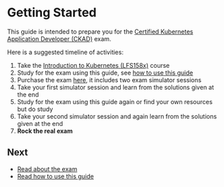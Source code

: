 # Getting Started

This guide is intended to prepare you for the [Certified Kubernetes Application Developer (CKAD)](https://training.linuxfoundation.org/certification/certified-kubernetes-application-developer-ckad/) exam.

Here is a suggested timeline of activities:

1. Take the [Introduction to Kubernetes (LFS158x)](https://training.linuxfoundation.org/training/introduction-to-kubernetes/) course
2. Study for the exam using this guide, see [how to use this guide](./how-to-use-this-guid.md)
3. Purchase the exam [here](https://training.linuxfoundation.org/certification/certified-kubernetes-application-developer-ckad/), it includes two exam simulator sessions
4. Take your first simulator session and learn from the solutions given at the end
5. Study for the exam using this guide again or find your own resources but do study
6. Take your second simulator session and again learn from the solutions given at the end
7. **Rock the real exam**

## Next

* [Read about the exam](context.md)
* [Read how to use this guide](how-to-use-this-guid.md)
